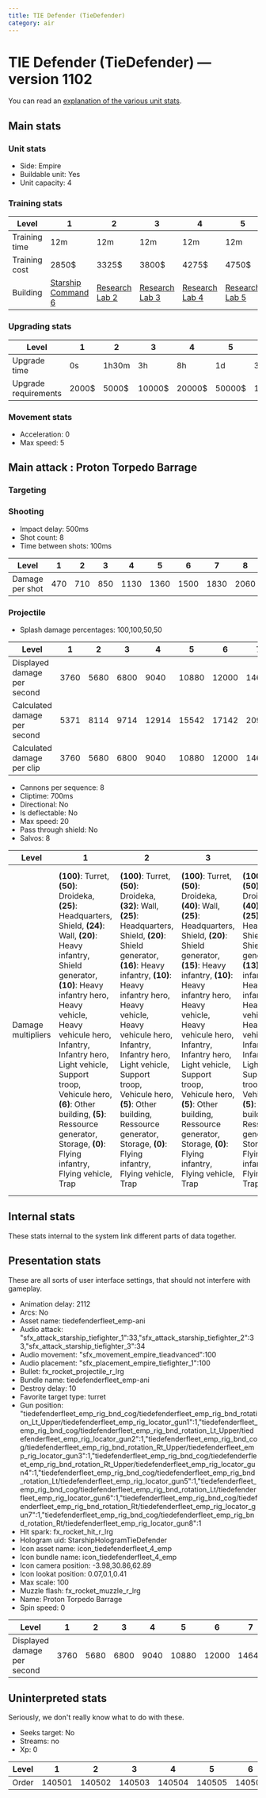 ```yaml
---
title: TIE Defender (TieDefender)
category: air
---
```


# TIE Defender (TieDefender) — version 1102

You can read an [explanation  of the various unit stats](unitexplained.md).

## Main stats

### Unit stats

  * Side: Empire
  * Buildable unit: Yes
  * Unit capacity: 4

### Training stats

|Level        |1                                            |2                                      |3                                      |4                                      |5                                      |6                                      |7                                      |8                                      |9                                      |10                                      |
|-------------|---------------------------------------------|---------------------------------------|---------------------------------------|---------------------------------------|---------------------------------------|---------------------------------------|---------------------------------------|---------------------------------------|---------------------------------------|----------------------------------------|
|Training time|12m                                          |12m                                    |12m                                    |12m                                    |12m                                    |16m                                    |16m                                    |20m                                    |20m                                    |24m                                     |
|Training cost|2850$                                        |3325$                                  |3800$                                  |4275$                                  |4750$                                  |5225$                                  |5700$                                  |6175$                                  |6650$                                  |7125$                                   |
|Building     |[Starship Command 6](empireFleetCommand.html)|[Research Lab 2](empireOffenseLab.html)|[Research Lab 3](empireOffenseLab.html)|[Research Lab 4](empireOffenseLab.html)|[Research Lab 5](empireOffenseLab.html)|[Research Lab 6](empireOffenseLab.html)|[Research Lab 7](empireOffenseLab.html)|[Research Lab 8](empireOffenseLab.html)|[Research Lab 9](empireOffenseLab.html)|[Research Lab 10](empireOffenseLab.html)|


### Upgrading stats

|Level               |1    |2    |3     |4     |5     |6      |7      |8      |9       |10      |
|--------------------|-----|-----|------|------|------|-------|-------|-------|--------|--------|
|Upgrade time        |0s   |1h30m|3h    |8h    |1d    |3d     |5d     |1w     |1w3d    |2w      |
|Upgrade requirements|2000$|5000$|10000$|20000$|50000$|135000$|225000$|450000$|1500000$|2500000$|


### Movement stats

  * Acceleration: 0
  * Max speed: 5

## Main attack : Proton Torpedo Barrage

### Targeting


### Shooting

  * Impact delay: 500ms
  * Shot count: 8
  * Time between shots: 100ms

|Level          |1  |2  |3  |4   |5   |6   |7   |8   |9   |10  |
|---------------|---|---|---|----|----|----|----|----|----|----|
|Damage per shot|470|710|850|1130|1360|1500|1830|2060|2300|2530|


### Projectile

  * Splash damage percentages: 100,100,50,50

|Level                       |1   |2   |3   |4    |5    |6    |7    |8    |9    |10   |
|----------------------------|----|----|----|-----|-----|-----|-----|-----|-----|-----|
|Displayed damage per second |3760|5680|6800|9040 |10880|12000|14640|16480|18400|20240|
|Calculated damage per second|5371|8114|9714|12914|15542|17142|20914|23542|26285|28914|
|Calculated damage per clip  |3760|5680|6800|9040 |10880|12000|14640|16480|18400|20240|


  * Cannons per sequence: 8
  * Cliptime: 700ms
  * Directional: No
  * Is deflectable: No
  * Max speed: 20
  * Pass through shield: No
  * Salvos: 8

|Level             |1                                                                                                                                                                                                                                                                                                                                                                                         |2                                                                                                                                                                                                                                                                                                                                                                                          |3                                                                                                                                                                                                                                                                                                                                                                                          |4                                                                                                                                                                                                                                                                                                                                                                                          |5                                                                                                                                                                                                                                                                                                                                                                                          |6                                                                                                                                                                                                                                                                                                                                                                                          |7                                                                                                                                                                                                                                                                                                                                                                                          |8                                                                                                                                                                                                                                                                                                                                                                                         |9                                                                                                                                                                                                                                                                                                                                                                                         |10                                                                                                                                                                                                                                                                                                                                                                                                  |
|------------------|------------------------------------------------------------------------------------------------------------------------------------------------------------------------------------------------------------------------------------------------------------------------------------------------------------------------------------------------------------------------------------------|-------------------------------------------------------------------------------------------------------------------------------------------------------------------------------------------------------------------------------------------------------------------------------------------------------------------------------------------------------------------------------------------|-------------------------------------------------------------------------------------------------------------------------------------------------------------------------------------------------------------------------------------------------------------------------------------------------------------------------------------------------------------------------------------------|-------------------------------------------------------------------------------------------------------------------------------------------------------------------------------------------------------------------------------------------------------------------------------------------------------------------------------------------------------------------------------------------|-------------------------------------------------------------------------------------------------------------------------------------------------------------------------------------------------------------------------------------------------------------------------------------------------------------------------------------------------------------------------------------------|-------------------------------------------------------------------------------------------------------------------------------------------------------------------------------------------------------------------------------------------------------------------------------------------------------------------------------------------------------------------------------------------|-------------------------------------------------------------------------------------------------------------------------------------------------------------------------------------------------------------------------------------------------------------------------------------------------------------------------------------------------------------------------------------------|------------------------------------------------------------------------------------------------------------------------------------------------------------------------------------------------------------------------------------------------------------------------------------------------------------------------------------------------------------------------------------------|------------------------------------------------------------------------------------------------------------------------------------------------------------------------------------------------------------------------------------------------------------------------------------------------------------------------------------------------------------------------------------------|----------------------------------------------------------------------------------------------------------------------------------------------------------------------------------------------------------------------------------------------------------------------------------------------------------------------------------------------------------------------------------------------------|
|Damage multipliers|**(100)**: Turret, **(50)**: Droideka, **(25)**: Headquarters, Shield, **(24)**: Wall, **(20)**: Heavy infantry, Shield generator, **(10)**: Heavy infantry hero, Heavy vehicle, Heavy vehicule hero, Infantry, Infantry hero, Light vehicle, Support troop, Vehicule hero, **(6)**: Other building, **(5)**: Ressource generator, Storage, **(0)**: Flying infantry, Flying vehicle, Trap|**(100)**: Turret, **(50)**: Droideka, **(32)**: Wall, **(25)**: Headquarters, Shield, **(20)**: Shield generator, **(16)**: Heavy infantry, **(10)**: Heavy infantry hero, Heavy vehicle, Heavy vehicule hero, Infantry, Infantry hero, Light vehicle, Support troop, Vehicule hero, **(5)**: Other building, Ressource generator, Storage, **(0)**: Flying infantry, Flying vehicle, Trap|**(100)**: Turret, **(50)**: Droideka, **(40)**: Wall, **(25)**: Headquarters, Shield, **(20)**: Shield generator, **(15)**: Heavy infantry, **(10)**: Heavy infantry hero, Heavy vehicle, Heavy vehicule hero, Infantry, Infantry hero, Light vehicle, Support troop, Vehicule hero, **(5)**: Other building, Ressource generator, Storage, **(0)**: Flying infantry, Flying vehicle, Trap|**(100)**: Turret, **(50)**: Droideka, **(40)**: Wall, **(25)**: Headquarters, Shield, **(20)**: Shield generator, **(13)**: Heavy infantry, **(10)**: Heavy infantry hero, Heavy vehicle, Heavy vehicule hero, Infantry, Infantry hero, Light vehicle, Support troop, Vehicule hero, **(5)**: Other building, Ressource generator, Storage, **(0)**: Flying infantry, Flying vehicle, Trap|**(100)**: Turret, **(50)**: Droideka, **(42)**: Wall, **(25)**: Headquarters, Shield, **(20)**: Shield generator, **(12)**: Heavy infantry, **(10)**: Heavy infantry hero, Heavy vehicle, Heavy vehicule hero, Infantry, Infantry hero, Light vehicle, Support troop, Vehicule hero, **(5)**: Other building, Ressource generator, Storage, **(0)**: Flying infantry, Flying vehicle, Trap|**(100)**: Turret, **(50)**: Droideka, **(45)**: Wall, **(25)**: Headquarters, Shield, **(20)**: Shield generator, **(12)**: Heavy infantry, **(10)**: Heavy infantry hero, Heavy vehicle, Heavy vehicule hero, Infantry, Infantry hero, Light vehicle, Support troop, Vehicule hero, **(5)**: Other building, Ressource generator, Storage, **(0)**: Flying infantry, Flying vehicle, Trap|**(100)**: Turret, **(50)**: Droideka, **(43)**: Wall, **(25)**: Headquarters, Shield, **(20)**: Shield generator, **(11)**: Heavy infantry, **(10)**: Heavy infantry hero, Heavy vehicle, Heavy vehicule hero, Infantry, Infantry hero, Light vehicle, Support troop, Vehicule hero, **(5)**: Other building, Ressource generator, Storage, **(0)**: Flying infantry, Flying vehicle, Trap|**(100)**: Turret, **(50)**: Droideka, **(44)**: Wall, **(25)**: Headquarters, Shield, **(20)**: Shield generator, **(10)**: Heavy infantry, Heavy infantry hero, Heavy vehicle, Heavy vehicule hero, Infantry, Infantry hero, Light vehicle, Support troop, Vehicule hero, **(5)**: Ressource generator, Storage, **(4)**: Other building, **(0)**: Flying infantry, Flying vehicle, Trap|**(100)**: Turret, **(50)**: Droideka, **(44)**: Wall, **(25)**: Headquarters, Shield, **(20)**: Shield generator, **(10)**: Heavy infantry, Heavy infantry hero, Heavy vehicle, Heavy vehicule hero, Infantry, Infantry hero, Light vehicle, Support troop, Vehicule hero, **(5)**: Ressource generator, Storage, **(3)**: Other building, **(0)**: Flying infantry, Flying vehicle, Trap|**(100)**: Turret, **(50)**: Droideka, **(45)**: Wall, **(25)**: Headquarters, Shield, **(20)**: Shield generator, **(11)**: Heavy infantry, **(10)**: Heavy infantry hero, Heavy vehicle, Heavy vehicule hero, Infantry, Infantry hero, Light vehicle, Support troop, Vehicule hero, **(5)**: Ressource generator, Storage, **(3)**: Other building, **(0)**: Flying infantry, Flying vehicle, Trap|


## Internal stats

These stats internal to the system link different parts of data together.


## Presentation stats

These are all sorts of user interface settings, that should not interfere with gameplay.

  * Animation delay: 2112
  * Arcs: No
  * Asset name: tiedefenderfleet_emp-ani
  * Audio attack: "sfx_attack_starship_tiefighter_1":33,"sfx_attack_starship_tiefighter_2":33,"sfx_attack_starship_tiefighter_3":34
  * Audio movement: "sfx_movement_empire_tieadvanced":100
  * Audio placement: "sfx_placement_empire_tiefighter_1":100
  * Bullet: fx_rocket_projectile_r_lrg
  * Bundle name: tiedefenderfleet_emp-ani
  * Destroy delay: 10
  * Favorite target type: turret
  * Gun position: "tiedefenderfleet_emp_rig_bnd_cog/tiedefenderfleet_emp_rig_bnd_rotation_Lt_Upper/tiedefenderfleet_emp_rig_locator_gun1":1,"tiedefenderfleet_emp_rig_bnd_cog/tiedefenderfleet_emp_rig_bnd_rotation_Lt_Upper/tiedefenderfleet_emp_rig_locator_gun2":1,"tiedefenderfleet_emp_rig_bnd_cog/tiedefenderfleet_emp_rig_bnd_rotation_Rt_Upper/tiedefenderfleet_emp_rig_locator_gun3":1,"tiedefenderfleet_emp_rig_bnd_cog/tiedefenderfleet_emp_rig_bnd_rotation_Rt_Upper/tiedefenderfleet_emp_rig_locator_gun4":1,"tiedefenderfleet_emp_rig_bnd_cog/tiedefenderfleet_emp_rig_bnd_rotation_Lt/tiedefenderfleet_emp_rig_locator_gun5":1,"tiedefenderfleet_emp_rig_bnd_cog/tiedefenderfleet_emp_rig_bnd_rotation_Lt/tiedefenderfleet_emp_rig_locator_gun6":1,"tiedefenderfleet_emp_rig_bnd_cog/tiedefenderfleet_emp_rig_bnd_rotation_Rt/tiedefenderfleet_emp_rig_locator_gun7":1,"tiedefenderfleet_emp_rig_bnd_cog/tiedefenderfleet_emp_rig_bnd_rotation_Rt/tiedefenderfleet_emp_rig_locator_gun8":1
  * Hit spark: fx_rocket_hit_r_lrg
  * Hologram uid: StarshipHologramTieDefender
  * Icon asset name: icon_tiedefenderfleet_4_emp
  * Icon bundle name: icon_tiedefenderfleet_4_emp
  * Icon camera position: -3.98,30.86,62.89
  * Icon lookat position: 0.07,0.1,0.41
  * Max scale: 100
  * Muzzle flash: fx_rocket_muzzle_r_lrg
  * Name: Proton Torpedo Barrage
  * Spin speed: 0

|Level                      |1   |2   |3   |4   |5    |6    |7    |8    |9    |10   |
|---------------------------|----|----|----|----|-----|-----|-----|-----|-----|-----|
|Displayed damage per second|3760|5680|6800|9040|10880|12000|14640|16480|18400|20240|


## Uninterpreted stats

Seriously, we don't really know what to do with these.

  * Seeks target: No
  * Streams: no
  * Xp: 0

|Level|1     |2     |3     |4     |5     |6     |7     |8     |9     |10    |
|-----|------|------|------|------|------|------|------|------|------|------|
|Order|140501|140502|140503|140504|140505|140506|140507|140508|140509|140510|


